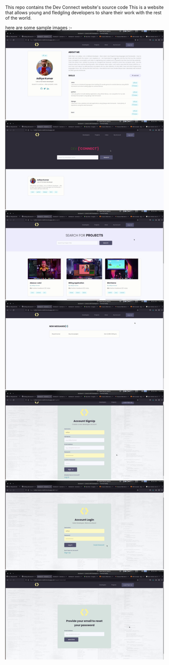 This repo contains the Dev Connect website's source code
This is a website that allows young and fledgling developers to share their work with the rest of the world.

here are some sample images :-
![](preview_images/1.png)
![](preview_images/2.png)
![](preview_images/3.png)
![](preview_images/4.png)
![](preview_images/5.png)
![](preview_images/6.png)
![](preview_images/7.png)

